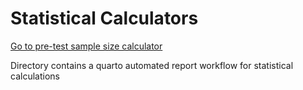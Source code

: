 # Statistical Calculators

[Go to pre-test sample size calculator](https://alexlabuda.shinyapps.io/AB-Pre-Test-Sample-Size-Calculator/ "Pre-test sample size calculator Shiny App")

Directory contains a quarto automated report workflow for statistical calculations

